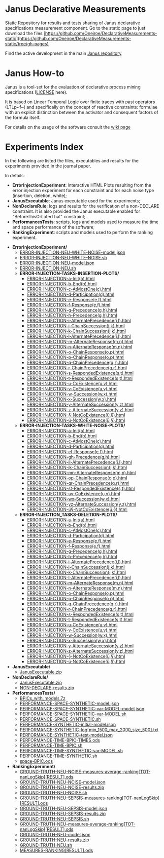 # Janus Declarative Measurements
Static Repository for results and tests sharing of Janus declarative specifications measurement component.
Go to the static page to just download the files [https://github.com/Oneiroe/DeclarativeMeasurements-static](https://github.com/Oneiroe/DeclarativeMeasurements-static/tree/gh-pages)

Find the active development in the main [Janus repository](https://github.com/Oneiroe/Janus).

Janus How-to
=========================
Janus is a tool-set for the evaluation of declarative process mining specifications ([LICENSE](https://github.com/Oneiroe/MINERful/blob/master/LICENSE) here).

It is based on Linear Temporal Logic over finite traces with past operators (LTLp~f~) and specifically on the concept  of reactive constraints: formulae with an explicit distinction between the activator and consequent factors of the formula itself.

For details on the usage of the software consult the [wiki page](https://github.com/Oneiroe/Janus/wiki)

Experiments Index
=========================
In the following are listed the files, executables and results for the experiments provided in the journal paper.

In details:
* **ErrorInjectionExperiment**: Interactive HTML Plots resulting from the error injection experiment for each constraint and for each noise type (insertion, deletion, white);
* **JanusExecutable**: Janus executable used for the experiments; 
* **NonDeclareRule**: logs and results for the verification of a non-DECLARE constraint. It is also provided the Janus executable enabled for "BeforeThisOrLaterThat" constraint;
* **PerformancesTests**: scripts, logs and models used to measure the time and space performance of the software;
* **RankingExperiment**: scripts and models used to perform the ranking experiment.


<!-- filetree -->

 - **ErrorInjectionExperiment/**
   - [ERROR-INJECTION-NEU-WHITE-NOISE-model.json](./ErrorInjectionExperiment/ERROR-INJECTION-NEU-WHITE-NOISE-model.json)
   - [ERROR-INJECTION-NEU-WHITE-NOISE.sh](./ErrorInjectionExperiment/ERROR-INJECTION-NEU-WHITE-NOISE.sh)
   - [ERROR-INJECTION-NEU-model.json](./ErrorInjectionExperiment/ERROR-INJECTION-NEU-model.json)
   - [ERROR-INJECTION-NEU.sh](./ErrorInjectionExperiment/ERROR-INJECTION-NEU.sh)
   - **ERROR-INJECTION-TASKS-INSERTION-PLOTS/**
     - [ERROR-INJECTION-a-Init(a).html](./ErrorInjectionExperiment/ERROR-INJECTION-TASKS-INSERTION-PLOTS/ERROR-INJECTION-a-Init(a).html)
     - [ERROR-INJECTION-b-End(b).html](./ErrorInjectionExperiment/ERROR-INJECTION-TASKS-INSERTION-PLOTS/ERROR-INJECTION-b-End(b).html)
     - [ERROR-INJECTION-c-AtMostOne(c).html](./ErrorInjectionExperiment/ERROR-INJECTION-TASKS-INSERTION-PLOTS/ERROR-INJECTION-c-AtMostOne(c).html)
     - [ERROR-INJECTION-d-Participation(d).html](./ErrorInjectionExperiment/ERROR-INJECTION-TASKS-INSERTION-PLOTS/ERROR-INJECTION-d-Participation(d).html)
     - [ERROR-INJECTION-e-Response(e,f).html](./ErrorInjectionExperiment/ERROR-INJECTION-TASKS-INSERTION-PLOTS/ERROR-INJECTION-e-Response(e,f).html)
     - [ERROR-INJECTION-f-Response(e,f).html](./ErrorInjectionExperiment/ERROR-INJECTION-TASKS-INSERTION-PLOTS/ERROR-INJECTION-f-Response(e,f).html)
     - [ERROR-INJECTION-g-Precedence(g,h).html](./ErrorInjectionExperiment/ERROR-INJECTION-TASKS-INSERTION-PLOTS/ERROR-INJECTION-g-Precedence(g,h).html)
     - [ERROR-INJECTION-h-Precedence(g,h).html](./ErrorInjectionExperiment/ERROR-INJECTION-TASKS-INSERTION-PLOTS/ERROR-INJECTION-h-Precedence(g,h).html)
     - [ERROR-INJECTION-i-AlternatePrecedence(i,l).html](./ErrorInjectionExperiment/ERROR-INJECTION-TASKS-INSERTION-PLOTS/ERROR-INJECTION-i-AlternatePrecedence(i,l).html)
     - [ERROR-INJECTION-j-ChainSuccession(j,k).html](./ErrorInjectionExperiment/ERROR-INJECTION-TASKS-INSERTION-PLOTS/ERROR-INJECTION-j-ChainSuccession(j,k).html)
     - [ERROR-INJECTION-k-ChainSuccession(j,k).html](./ErrorInjectionExperiment/ERROR-INJECTION-TASKS-INSERTION-PLOTS/ERROR-INJECTION-k-ChainSuccession(j,k).html)
     - [ERROR-INJECTION-l-AlternatePrecedence(i,l).html](./ErrorInjectionExperiment/ERROR-INJECTION-TASKS-INSERTION-PLOTS/ERROR-INJECTION-l-AlternatePrecedence(i,l).html)
     - [ERROR-INJECTION-m-AlternateResponse(m,n).html](./ErrorInjectionExperiment/ERROR-INJECTION-TASKS-INSERTION-PLOTS/ERROR-INJECTION-m-AlternateResponse(m,n).html)
     - [ERROR-INJECTION-n-AlternateResponse(m,n).html](./ErrorInjectionExperiment/ERROR-INJECTION-TASKS-INSERTION-PLOTS/ERROR-INJECTION-n-AlternateResponse(m,n).html)
     - [ERROR-INJECTION-o-ChainResponse(o,p).html](./ErrorInjectionExperiment/ERROR-INJECTION-TASKS-INSERTION-PLOTS/ERROR-INJECTION-o-ChainResponse(o,p).html)
     - [ERROR-INJECTION-p-ChainResponse(o,p).html](./ErrorInjectionExperiment/ERROR-INJECTION-TASKS-INSERTION-PLOTS/ERROR-INJECTION-p-ChainResponse(o,p).html)
     - [ERROR-INJECTION-q-ChainPrecedence(q,r).html](./ErrorInjectionExperiment/ERROR-INJECTION-TASKS-INSERTION-PLOTS/ERROR-INJECTION-q-ChainPrecedence(q,r).html)
     - [ERROR-INJECTION-r-ChainPrecedence(q,r).html](./ErrorInjectionExperiment/ERROR-INJECTION-TASKS-INSERTION-PLOTS/ERROR-INJECTION-r-ChainPrecedence(q,r).html)
     - [ERROR-INJECTION-s-RespondedExistence(s,t).html](./ErrorInjectionExperiment/ERROR-INJECTION-TASKS-INSERTION-PLOTS/ERROR-INJECTION-s-RespondedExistence(s,t).html)
     - [ERROR-INJECTION-t-RespondedExistence(s,t).html](./ErrorInjectionExperiment/ERROR-INJECTION-TASKS-INSERTION-PLOTS/ERROR-INJECTION-t-RespondedExistence(s,t).html)
     - [ERROR-INJECTION-u-CoExistence(u,v).html](./ErrorInjectionExperiment/ERROR-INJECTION-TASKS-INSERTION-PLOTS/ERROR-INJECTION-u-CoExistence(u,v).html)
     - [ERROR-INJECTION-v-CoExistence(u,v).html](./ErrorInjectionExperiment/ERROR-INJECTION-TASKS-INSERTION-PLOTS/ERROR-INJECTION-v-CoExistence(u,v).html)
     - [ERROR-INJECTION-w-Succession(w,x).html](./ErrorInjectionExperiment/ERROR-INJECTION-TASKS-INSERTION-PLOTS/ERROR-INJECTION-w-Succession(w,x).html)
     - [ERROR-INJECTION-x-Succession(w,x).html](./ErrorInjectionExperiment/ERROR-INJECTION-TASKS-INSERTION-PLOTS/ERROR-INJECTION-x-Succession(w,x).html)
     - [ERROR-INJECTION-y-AlternateSuccession(y,z).html](./ErrorInjectionExperiment/ERROR-INJECTION-TASKS-INSERTION-PLOTS/ERROR-INJECTION-y-AlternateSuccession(y,z).html)
     - [ERROR-INJECTION-z-AlternateSuccession(y,z).html](./ErrorInjectionExperiment/ERROR-INJECTION-TASKS-INSERTION-PLOTS/ERROR-INJECTION-z-AlternateSuccession(y,z).html)
     - [ERROR-INJECTION-§-NotCoExistence(ü,§).html](./ErrorInjectionExperiment/ERROR-INJECTION-TASKS-INSERTION-PLOTS/ERROR-INJECTION-§-NotCoExistence(ü,§).html)
     - [ERROR-INJECTION-ü-NotCoExistence(ü,§).html](./ErrorInjectionExperiment/ERROR-INJECTION-TASKS-INSERTION-PLOTS/ERROR-INJECTION-ü-NotCoExistence(ü,§).html)
   - **ERROR-INJECTION-TASKS-WHITE-NOISE-PLOTS/**
     - [ERROR-INJECTION-a-Init(a).html](./ErrorInjectionExperiment/ERROR-INJECTION-TASKS-WHITE-NOISE-PLOTS/ERROR-INJECTION-a-Init(a).html)
     - [ERROR-INJECTION-b-End(b).html](./ErrorInjectionExperiment/ERROR-INJECTION-TASKS-WHITE-NOISE-PLOTS/ERROR-INJECTION-b-End(b).html)
     - [ERROR-INJECTION-c-AtMostOne(c).html](./ErrorInjectionExperiment/ERROR-INJECTION-TASKS-WHITE-NOISE-PLOTS/ERROR-INJECTION-c-AtMostOne(c).html)
     - [ERROR-INJECTION-d-Participation(d).html](./ErrorInjectionExperiment/ERROR-INJECTION-TASKS-WHITE-NOISE-PLOTS/ERROR-INJECTION-d-Participation(d).html)
     - [ERROR-INJECTION-ef-Response(e,f).html](./ErrorInjectionExperiment/ERROR-INJECTION-TASKS-WHITE-NOISE-PLOTS/ERROR-INJECTION-ef-Response(e,f).html)
     - [ERROR-INJECTION-gh-Precedence(g,h).html](./ErrorInjectionExperiment/ERROR-INJECTION-TASKS-WHITE-NOISE-PLOTS/ERROR-INJECTION-gh-Precedence(g,h).html)
     - [ERROR-INJECTION-il-AlternatePrecedence(i,l).html](./ErrorInjectionExperiment/ERROR-INJECTION-TASKS-WHITE-NOISE-PLOTS/ERROR-INJECTION-il-AlternatePrecedence(i,l).html)
     - [ERROR-INJECTION-jk-ChainSuccession(j,k).html](./ErrorInjectionExperiment/ERROR-INJECTION-TASKS-WHITE-NOISE-PLOTS/ERROR-INJECTION-jk-ChainSuccession(j,k).html)
     - [ERROR-INJECTION-mn-AlternateResponse(m,n).html](./ErrorInjectionExperiment/ERROR-INJECTION-TASKS-WHITE-NOISE-PLOTS/ERROR-INJECTION-mn-AlternateResponse(m,n).html)
     - [ERROR-INJECTION-op-ChainResponse(o,p).html](./ErrorInjectionExperiment/ERROR-INJECTION-TASKS-WHITE-NOISE-PLOTS/ERROR-INJECTION-op-ChainResponse(o,p).html)
     - [ERROR-INJECTION-qr-ChainPrecedence(q,r).html](./ErrorInjectionExperiment/ERROR-INJECTION-TASKS-WHITE-NOISE-PLOTS/ERROR-INJECTION-qr-ChainPrecedence(q,r).html)
     - [ERROR-INJECTION-st-RespondedExistence(s,t).html](./ErrorInjectionExperiment/ERROR-INJECTION-TASKS-WHITE-NOISE-PLOTS/ERROR-INJECTION-st-RespondedExistence(s,t).html)
     - [ERROR-INJECTION-uv-CoExistence(u,v).html](./ErrorInjectionExperiment/ERROR-INJECTION-TASKS-WHITE-NOISE-PLOTS/ERROR-INJECTION-uv-CoExistence(u,v).html)
     - [ERROR-INJECTION-wx-Succession(w,x).html](./ErrorInjectionExperiment/ERROR-INJECTION-TASKS-WHITE-NOISE-PLOTS/ERROR-INJECTION-wx-Succession(w,x).html)
     - [ERROR-INJECTION-yz-AlternateSuccession(y,z).html](./ErrorInjectionExperiment/ERROR-INJECTION-TASKS-WHITE-NOISE-PLOTS/ERROR-INJECTION-yz-AlternateSuccession(y,z).html)
     - [ERROR-INJECTION-ü§-NotCoExistence(ü,§).html](./ErrorInjectionExperiment/ERROR-INJECTION-TASKS-WHITE-NOISE-PLOTS/ERROR-INJECTION-ü§-NotCoExistence(ü,§).html)
   - **ERROR-INJECTION_TASKS-DELETION-PLOTS/**
     - [ERROR-INJECTION-a-Init(a).html](./ErrorInjectionExperiment/ERROR-INJECTION_TASKS-DELETION-PLOTS/ERROR-INJECTION-a-Init(a).html)
     - [ERROR-INJECTION-b-End(b).html](./ErrorInjectionExperiment/ERROR-INJECTION_TASKS-DELETION-PLOTS/ERROR-INJECTION-b-End(b).html)
     - [ERROR-INJECTION-c-AtMostOne(c).html](./ErrorInjectionExperiment/ERROR-INJECTION_TASKS-DELETION-PLOTS/ERROR-INJECTION-c-AtMostOne(c).html)
     - [ERROR-INJECTION-d-Participation(d).html](./ErrorInjectionExperiment/ERROR-INJECTION_TASKS-DELETION-PLOTS/ERROR-INJECTION-d-Participation(d).html)
     - [ERROR-INJECTION-e-Response(e,f).html](./ErrorInjectionExperiment/ERROR-INJECTION_TASKS-DELETION-PLOTS/ERROR-INJECTION-e-Response(e,f).html)
     - [ERROR-INJECTION-f-Response(e,f).html](./ErrorInjectionExperiment/ERROR-INJECTION_TASKS-DELETION-PLOTS/ERROR-INJECTION-f-Response(e,f).html)
     - [ERROR-INJECTION-g-Precedence(g,h).html](./ErrorInjectionExperiment/ERROR-INJECTION_TASKS-DELETION-PLOTS/ERROR-INJECTION-g-Precedence(g,h).html)
     - [ERROR-INJECTION-h-Precedence(g,h).html](./ErrorInjectionExperiment/ERROR-INJECTION_TASKS-DELETION-PLOTS/ERROR-INJECTION-h-Precedence(g,h).html)
     - [ERROR-INJECTION-i-AlternatePrecedence(i,l).html](./ErrorInjectionExperiment/ERROR-INJECTION_TASKS-DELETION-PLOTS/ERROR-INJECTION-i-AlternatePrecedence(i,l).html)
     - [ERROR-INJECTION-j-ChainSuccession(j,k).html](./ErrorInjectionExperiment/ERROR-INJECTION_TASKS-DELETION-PLOTS/ERROR-INJECTION-j-ChainSuccession(j,k).html)
     - [ERROR-INJECTION-k-ChainSuccession(j,k).html](./ErrorInjectionExperiment/ERROR-INJECTION_TASKS-DELETION-PLOTS/ERROR-INJECTION-k-ChainSuccession(j,k).html)
     - [ERROR-INJECTION-l-AlternatePrecedence(i,l).html](./ErrorInjectionExperiment/ERROR-INJECTION_TASKS-DELETION-PLOTS/ERROR-INJECTION-l-AlternatePrecedence(i,l).html)
     - [ERROR-INJECTION-m-AlternateResponse(m,n).html](./ErrorInjectionExperiment/ERROR-INJECTION_TASKS-DELETION-PLOTS/ERROR-INJECTION-m-AlternateResponse(m,n).html)
     - [ERROR-INJECTION-n-AlternateResponse(m,n).html](./ErrorInjectionExperiment/ERROR-INJECTION_TASKS-DELETION-PLOTS/ERROR-INJECTION-n-AlternateResponse(m,n).html)
     - [ERROR-INJECTION-o-ChainResponse(o,p).html](./ErrorInjectionExperiment/ERROR-INJECTION_TASKS-DELETION-PLOTS/ERROR-INJECTION-o-ChainResponse(o,p).html)
     - [ERROR-INJECTION-p-ChainResponse(o,p).html](./ErrorInjectionExperiment/ERROR-INJECTION_TASKS-DELETION-PLOTS/ERROR-INJECTION-p-ChainResponse(o,p).html)
     - [ERROR-INJECTION-q-ChainPrecedence(q,r).html](./ErrorInjectionExperiment/ERROR-INJECTION_TASKS-DELETION-PLOTS/ERROR-INJECTION-q-ChainPrecedence(q,r).html)
     - [ERROR-INJECTION-r-ChainPrecedence(q,r).html](./ErrorInjectionExperiment/ERROR-INJECTION_TASKS-DELETION-PLOTS/ERROR-INJECTION-r-ChainPrecedence(q,r).html)
     - [ERROR-INJECTION-s-RespondedExistence(s,t).html](./ErrorInjectionExperiment/ERROR-INJECTION_TASKS-DELETION-PLOTS/ERROR-INJECTION-s-RespondedExistence(s,t).html)
     - [ERROR-INJECTION-t-RespondedExistence(s,t).html](./ErrorInjectionExperiment/ERROR-INJECTION_TASKS-DELETION-PLOTS/ERROR-INJECTION-t-RespondedExistence(s,t).html)
     - [ERROR-INJECTION-u-CoExistence(u,v).html](./ErrorInjectionExperiment/ERROR-INJECTION_TASKS-DELETION-PLOTS/ERROR-INJECTION-u-CoExistence(u,v).html)
     - [ERROR-INJECTION-v-CoExistence(u,v).html](./ErrorInjectionExperiment/ERROR-INJECTION_TASKS-DELETION-PLOTS/ERROR-INJECTION-v-CoExistence(u,v).html)
     - [ERROR-INJECTION-w-Succession(w,x).html](./ErrorInjectionExperiment/ERROR-INJECTION_TASKS-DELETION-PLOTS/ERROR-INJECTION-w-Succession(w,x).html)
     - [ERROR-INJECTION-x-Succession(w,x).html](./ErrorInjectionExperiment/ERROR-INJECTION_TASKS-DELETION-PLOTS/ERROR-INJECTION-x-Succession(w,x).html)
     - [ERROR-INJECTION-y-AlternateSuccession(y,z).html](./ErrorInjectionExperiment/ERROR-INJECTION_TASKS-DELETION-PLOTS/ERROR-INJECTION-y-AlternateSuccession(y,z).html)
     - [ERROR-INJECTION-z-AlternateSuccession(y,z).html](./ErrorInjectionExperiment/ERROR-INJECTION_TASKS-DELETION-PLOTS/ERROR-INJECTION-z-AlternateSuccession(y,z).html)
     - [ERROR-INJECTION-§-NotCoExistence(ü,§).html](./ErrorInjectionExperiment/ERROR-INJECTION_TASKS-DELETION-PLOTS/ERROR-INJECTION-§-NotCoExistence(ü,§).html)
     - [ERROR-INJECTION-ü-NotCoExistence(ü,§).html](./ErrorInjectionExperiment/ERROR-INJECTION_TASKS-DELETION-PLOTS/ERROR-INJECTION-ü-NotCoExistence(ü,§).html)
 - **JanusExecutable/**
   - [JanusExecutable.zip](./JanusExecutable/JanusExecutable.zip)
 - **NonDeclareRule/**
   - [JanusExecutable.zip](./NonDeclareRule/JanusExecutable.zip)
   - [NON-DECLARE-results.zip](./NonDeclareRule/NON-DECLARE-results.zip)
 - **PerformancesTests/**
   - [BPICs_with_models.7z](./PerformancesTests/BPICs_with_models.7z)
   - [PERFORMANCE-SPACE-SYNTHETIC-model.json](./PerformancesTests/PERFORMANCE-SPACE-SYNTHETIC-model.json)
   - [PERFORMANCE-SPACE-SYNTHETIC-var-MODEL-model.json](./PerformancesTests/PERFORMANCE-SPACE-SYNTHETIC-var-MODEL-model.json)
   - [PERFORMANCE-SPACE-SYNTHETIC-var-MODEL.sh](./PerformancesTests/PERFORMANCE-SPACE-SYNTHETIC-var-MODEL.sh)
   - [PERFORMANCE-SPACE-SYNTHETIC.sh](./PerformancesTests/PERFORMANCE-SPACE-SYNTHETIC.sh)
   - [PERFORMANCE-SYNTHETIC-initial-model.json](./PerformancesTests/PERFORMANCE-SYNTHETIC-initial-model.json)
   - [PERFORMANCE-SYNTHETIC-log[min_1500_max_2000_size_500].txt](./PerformancesTests/PERFORMANCE-SYNTHETIC-log[min_1500_max_2000_size_500].txt)
   - [PERFORMANCE-SYNTHETIC-test-model.json](./PerformancesTests/PERFORMANCE-SYNTHETIC-test-model.json)
   - [PERFORMANCE-TIME-BPIC-TIMES.ods](./PerformancesTests/PERFORMANCE-TIME-BPIC-TIMES.ods)
   - [PERFORMANCE-TIME-BPIC.sh](./PerformancesTests/PERFORMANCE-TIME-BPIC.sh)
   - [PERFORMANCE-TIME-SYNTHETIC-var-MODEL.sh](./PerformancesTests/PERFORMANCE-TIME-SYNTHETIC-var-MODEL.sh)
   - [PERFORMANCE-TIME-SYNTHETIC.sh](./PerformancesTests/PERFORMANCE-TIME-SYNTHETIC.sh)
   - [space-BPIC.ods](./PerformancesTests/space-BPIC.ods)
 - **RankingExperiment/**
   - [GROUND-TRUTH-NEU-NOISE-measures-average-ranking[TOT-nanLogSkip][RESULT].ods](./RankingExperiment/GROUND-TRUTH-NEU-NOISE-measures-average-ranking[TOT-nanLogSkip][RESULT].ods)
   - [GROUND-TRUTH-NEU-NOISE-model.json](./RankingExperiment/GROUND-TRUTH-NEU-NOISE-model.json)
   - [GROUND-TRUTH-NEU-NOISE-results.zip](./RankingExperiment/GROUND-TRUTH-NEU-NOISE-results.zip)
   - [GROUND-TRUTH-NEU-NOISE.sh](./RankingExperiment/GROUND-TRUTH-NEU-NOISE.sh)
   - [GROUND-TRUTH-NEU-SEPSIS-measures-ranking[TOT-nanLogSkip][RESULT].ods](./RankingExperiment/GROUND-TRUTH-NEU-SEPSIS-measures-ranking[TOT-nanLogSkip][RESULT].ods)
   - [GROUND-TRUTH-NEU-SEPSIS-model.json](./RankingExperiment/GROUND-TRUTH-NEU-SEPSIS-model.json)
   - [GROUND-TRUTH-NEU-SEPSIS-results.zip](./RankingExperiment/GROUND-TRUTH-NEU-SEPSIS-results.zip)
   - [GROUND-TRUTH-NEU-SEPSIS.sh](./RankingExperiment/GROUND-TRUTH-NEU-SEPSIS.sh)
   - [GROUND-TRUTH-NEU-measures-average-ranking[TOT-nanLogSkip][RESULT].ods](./RankingExperiment/GROUND-TRUTH-NEU-measures-average-ranking[TOT-nanLogSkip][RESULT].ods)
   - [GROUND-TRUTH-NEU-model.json](./RankingExperiment/GROUND-TRUTH-NEU-model.json)
   - [GROUND-TRUTH-NEU-results.zip](./RankingExperiment/GROUND-TRUTH-NEU-results.zip)
   - [GROUND-TRUTH-NEU.sh](./RankingExperiment/GROUND-TRUTH-NEU.sh)
   - [MEASURES-RANKING[RESULT].ods](./RankingExperiment/MEASURES-RANKING[RESULT].ods)

<!-- filetreestop -->
